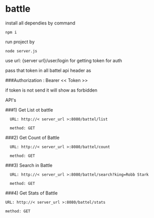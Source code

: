 # battle
install all dependies by command
```
npm i
```
run project by 

```
node server.js
```

use url: {server url}/user/login for getting token for auth

pass that token in all battel api header as


###Authorization : Bearer << Token >>

if token is not send it will show as forbidden
 
 API's
 
 ###1) Get List ot battle
```
  URL: http://< server_url >:8080/battel/list

  method: GET
  ```
 ###2) Get Count of Battle
```
  URL: http://< server_url >:8080/battel/count

  method: GET
```
 ###3) Search in Battle
```
  URL: http://< server_url >:8080/battel/search?king=Robb Stark

  method: GET
```
 ###4) Get Stats of Battle
  ```
  URL: http://< server_url >:8080/battel/stats

  method: GET
  ```

 
